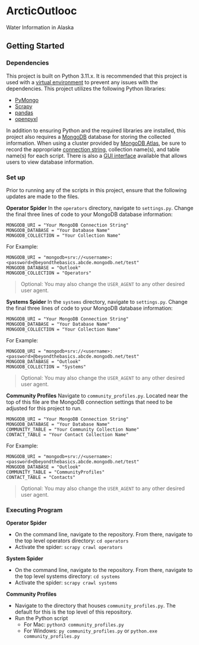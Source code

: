 # ArcticOutlooc
Water Information in Alaska

## Getting Started
### Dependencies
This project is built on Python 3.11.x. It is recommended that this project is used with a [virtual environment](https://docs.python.org/3/library/venv.html) to prevent any issues with the dependencies. 
This project utilizes the following Python libraries:
* [PyMongo](https://pymongo.readthedocs.io/en/stable/)
* [Scrapy](https://docs.scrapy.org/en/latest/)
* [pandas](https://pandas.pydata.org/docs/)
* [openpyxl](https://openpyxl.readthedocs.io/en/stable/)

In addition to ensuring Python and the required libraries are installed, this project also requires a [MongoDB](https://www.mongodb.com/) database for storing the collected information. When using a cluster provided by [MongoDB Atlas](https://www.mongodb.com/atlas/database), be sure to record the appropriate [connection string](https://www.mongodb.com/basics/mongodb-connection-string), collection name(s), and table name(s) for each script. There is also a [GUI interface](https://www.mongodb.com/products/compass) available that allows users to view database information.

### Set up
Prior to running any of the scripts in this project, ensure that the following updates are made to the files.

**Operator Spider**
In the `operators` directory, navigate to `settings.py`. Change the final three lines of code to your MongoDB database information:
```
MONGODB_URI = "Your MongoDB Connection String"
MONGODB_DATABASE = "Your Database Name"
MONGODB_COLLECTION = "Your Collection Name"
```

For Example:
```
MONGODB_URI = "mongodb+srv://<username>:<password>@beyondthebasics.abcde.mongodb.net/test"
MONGODB_DATABASE = "Outlook"
MONGODB_COLLECTION = "Operators"
```
>Optional: You may also change the `USER_AGENT` to any other desired user agent.

**Systems Spider**
In the `systems` directory, navigate to `settings.py`. Change the final three lines of code to your MongoDB database information:
```
MONGODB_URI = "Your MongoDB Connection String"
MONGODB_DATABASE = "Your Database Name"
MONGODB_COLLECTION = "Your Collection Name"
```

For Example:
```
MONGODB_URI = "mongodb+srv://<username>:<password>@beyondthebasics.abcde.mongodb.net/test"
MONGODB_DATABASE = "Outlook"
MONGODB_COLLECTION = "Systems"
```
>Optional: You may also change the `USER_AGENT` to any other desired user agent.

**Community Profiles**
Navigate to `community_profiles.py`. Located near the top of this file are the MongoDB connection settings that need to be adjusted for this project to run.
```
MONGODB_URI = "Your MongoDB Connection String"
MONGODB_DATABASE = "Your Database Name"
COMMUNITY_TABLE = "Your Community Collection Name"
CONTACT_TABLE = "Your Contact Collection Name"
```

For Example:
```
MONGODB_URI = "mongodb+srv://<username>:<password>@beyondthebasics.abcde.mongodb.net/test"
MONGODB_DATABASE = "Outlook"
COMMUNITY_TABLE = "CommunityProfiles"
CONTACT_TABLE = "Contacts"
```
>Optional: You may also change the `USER_AGENT` to any other desired user agent.


### Executing Program
**Operator Spider**
* On the command line, navigate to the repository. From there, navigate to the top level operators directory: `cd operators`
* Activate the spider: `scrapy crawl operators`

**System Spider**
* On the command line, navigate to the repository. From there, navigate to the top level systems directory: `cd systems`
* Activate the spider: `scrapy crawl systems`

**Community Profiles**
* Navigate to the directory that houses `community_profiles.py`. The default for this is the top level of this repository.
* Run the Python script
    - For Mac: `python3 community_profiles.py`
    - For Windows: `py community_profiles.py` or `python.exe community_profiles.py`